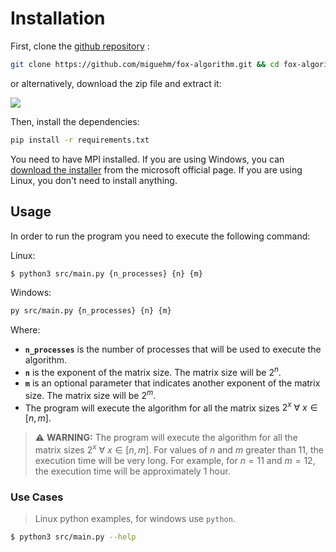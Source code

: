 # Installation

First, clone the [github repository](https://github.com/miguehm/fox-algorithm) :

```bash
git clone https://github.com/miguehm/fox-algorithm.git && cd fox-algorithm
```
or alternatively, download the zip file and extract it:

![](https://raw.githubusercontent.com/miguehm/fox-algorithm/graphsv2/media/zip_download.png) 

Then, install the dependencies:

```bash
pip install -r requirements.txt
```

You need to have MPI installed. If you are using Windows, you can [download the installer](https://www.microsoft.com/en-us/download/details.aspx?id=57467) from the microsoft official page. If you are using Linux, you don't need to install anything.

## Usage

In order to run the program you need to execute the following command:

Linux:
```bash
$ python3 src/main.py {n_processes} {n} {m}
```

Windows:
```bash
py src/main.py {n_processes} {n} {m} 
```

Where:
- **`n_processes`** is the number of processes that will be used to execute the algorithm.
- **`n`** is the exponent of the matrix size. The matrix size will be $2^n$.
- **`m`** is an optional parameter that indicates another exponent of the matrix size. The matrix size will be $2^m$.
- The program will execute the algorithm for all the matrix sizes $2^x\ \forall\ x \in [n, m]$.

> :warning: **WARNING:** The program will execute the algorithm for all the matrix sizes $2^x\ \forall\ x \in [n, m]$. For values of $n$ and $m$ greater than 11, the execution time will be very long. For example, for $n=11$ and $m=12$, the execution time will be approximately 1 hour. 

### Use Cases

> Linux python examples, for windows use `python`.

```bash
$ python3 src/main.py --help
```
<script async id="asciicast-SRMQaqkgUt89rChMdd07nG8m0" src="https://asciinema.org/a/SRMQaqkgUt89rChMdd07nG8m0.js"></script>
